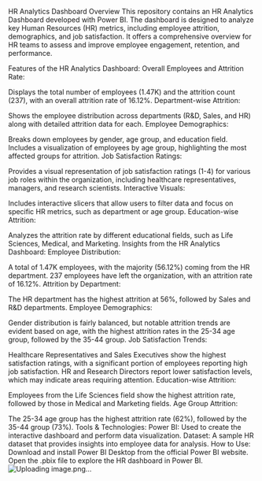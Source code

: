 HR Analytics Dashboard
Overview
This repository contains an HR Analytics Dashboard developed with Power BI. The dashboard is designed to analyze key Human Resources (HR) metrics, including employee attrition, demographics, and job satisfaction. It offers a comprehensive overview for HR teams to assess and improve employee engagement, retention, and performance.

Features of the HR Analytics Dashboard:
Overall Employees and Attrition Rate:

Displays the total number of employees (1.47K) and the attrition count (237), with an overall attrition rate of 16.12%.
Department-wise Attrition:

Shows the employee distribution across departments (R&D, Sales, and HR) along with detailed attrition data for each.
Employee Demographics:

Breaks down employees by gender, age group, and education field.
Includes a visualization of employees by age group, highlighting the most affected groups for attrition.
Job Satisfaction Ratings:

Provides a visual representation of job satisfaction ratings (1-4) for various job roles within the organization, including healthcare representatives, managers, and research scientists.
Interactive Visuals:

Includes interactive slicers that allow users to filter data and focus on specific HR metrics, such as department or age group.
Education-wise Attrition:

Analyzes the attrition rate by different educational fields, such as Life Sciences, Medical, and Marketing.
Insights from the HR Analytics Dashboard:
Employee Distribution:

A total of 1.47K employees, with the majority (56.12%) coming from the HR department.
237 employees have left the organization, with an attrition rate of 16.12%.
Attrition by Department:

The HR department has the highest attrition at 56%, followed by Sales and R&D departments.
Employee Demographics:

Gender distribution is fairly balanced, but notable attrition trends are evident based on age, with the highest attrition rates in the 25-34 age group, followed by the 35-44 group.
Job Satisfaction Trends:

Healthcare Representatives and Sales Executives show the highest satisfaction ratings, with a significant portion of employees reporting high job satisfaction.
HR and Research Directors report lower satisfaction levels, which may indicate areas requiring attention.
Education-wise Attrition:

Employees from the Life Sciences field show the highest attrition rate, followed by those in Medical and Marketing fields.
Age Group Attrition:

The 25-34 age group has the highest attrition rate (62%), followed by the 35-44 group (73%).
Tools & Technologies:
Power BI: Used to create the interactive dashboard and perform data visualization.
Dataset: A sample HR dataset that provides insights into employee data for analysis.
How to Use:
Download and install Power BI Desktop from the official Power BI website.
Open the .pbix file to explore the HR dashboard in Power BI.
![Uploading image.png…]()
